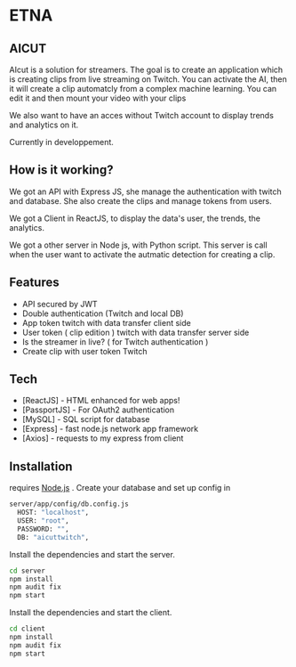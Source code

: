 # ETNA
## AICUT

AIcut is a solution for streamers. The goal is to create an application which is creating clips from live streaming on Twitch.
You can activate the AI, then it will create a clip automatcly from a complex machine learning. You can edit it and then mount your video with your clips

We also want to have an acces without Twitch account to display trends and analytics on it.

Currently in developpement.

## How is it working?

We got an API with Express JS, she manage the authentication with twitch and database. She also create the clips and manage tokens from users.

We got a Client in ReactJS, to display the data's user, the trends, the analytics.

We got a other server in Node js, with Python script. This server is call when the user want to activate the autmatic detection for creating a clip.

## Features
 - API secured by JWT
 - Double authentication (Twitch and local DB)
 - App token twitch with data transfer client side
 - User token ( clip edition ) twitch with data transfer server side
 - Is the streamer in live? ( for Twitch authentication )
 - Create clip with user token Twitch

## Tech

- [ReactJS] - HTML enhanced for web apps!
- [PassportJS] - For OAuth2 authentication
- [MySQL] - SQL script for database
- [Express] - fast node.js network app framework
- [Axios] - requests to my express from client

## Installation

requires [Node.js](https://nodejs.org/) .
Create your database and set up config in 
```sh
server/app/config/db.config.js
  HOST: "localhost",
  USER: "root",
  PASSWORD: "",
  DB: "aicuttwitch",
```


Install the dependencies and start the server.

```sh
cd server
npm install
npm audit fix
npm start
```

Install the dependencies and start the client.

```sh
cd client
npm install
npm audit fix
npm start
```

